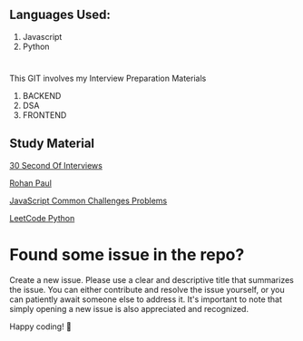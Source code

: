 ## Languages Used:

1. Javascript
2. Python

#

This GIT involves my Interview Preparation Materials

1. BACKEND
2. DSA
3. FRONTEND

## Study Material

[30 Second Of Interviews](https://30secondsofinterviews.org/)

[Rohan Paul](https://github.com/rohan-paul?tab=repositories)

[JavaScript Common Challenges Problems](https://github.com/rohan-paul/Javascript-Common-Challenges-Problems)

[LeetCode Python](https://github.com/wuduhren/leetcode-python/tree/master)

# Found some issue in the repo?

Create a new issue.
Please use a clear and descriptive title that summarizes the issue.
You can either contribute and resolve the issue yourself, or you can patiently await someone else to address it. It's important to note that simply opening a new issue is also appreciated and recognized.

Happy coding! 🚀
